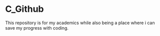 # C_Github
This repository is for my academics while also being a place where i can save my progress with coding.
